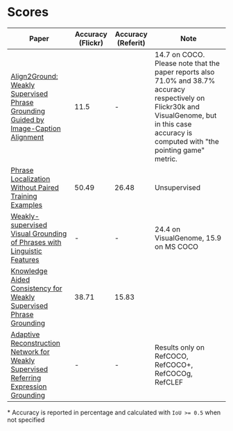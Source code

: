 # Scores

<!-- prettier-ignore-start -->

| Paper | Accuracy (Flickr) | Accuracy (Referit) | Note | 
| ----- | ------ | ------- | ---- |
| [Align2Ground: Weakly Supervised Phrase Grounding Guided by Image-Caption Alignment](https://arxiv.org/pdf/1903.11649.pdf) | 11.5 | - | 14.7 on COCO. Please note that the paper reports also 71.0% and 38.7% accuracy respectively on Flickr30k and VisualGenome, but in this case accuracy is computed with "the pointing game" metric. |
| [Phrase Localization Without Paired Training Examples](https://arxiv.org/pdf/1908.07553.pdf) | 50.49 | 26.48 | Unsupervised |
| [Weakly-supervised Visual Grounding of Phrases with Linguistic Features](https://arxiv.org/pdf/1705.01371.pdf) | - | - | 24.4 on VisualGenome, 15.9 on MS COCO |
| [Knowledge Aided Consistency for Weakly Supervised Phrase Grounding](https://arxiv.org/pdf/1803.03879.pdf) | 38.71 | 15.83 | |
| [Adaptive Reconstruction Network for Weakly Supervised Referring Expression Grounding](https://arxiv.org/pdf/1908.10568.pdf) | - | - | Results only on RefCOCO, RefCOCO+, RefCOCOg, RefCLEF |

<!-- prettier-ignore-end -->

\* Accuracy is reported in percentage and calculated with `IoU >= 0.5` when not
specified

